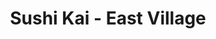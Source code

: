 ---
layout: place
title: "Sushi Kai - East Village"
permalink: /new-york/new-york/sushi-kai-east-village.html
stateAbbr: NY
stateName: New York
cityName: New York
seo:
  name: "Sushi Kai - East Village"
  type: Restaurant
  links: null
description: "Sushi Kai - East Village serves delicious sushi in New York, New York. Try fresh Japanese dishes for a great dining experience. "
place_id: ChIJ-2bPmWJZwokRj-ULhLI5lh0
photos:
  - name: >-
      places/ChIJ-2bPmWJZwokRj-ULhLI5lh0/photos/AeeoHcI_HO30C-vYAoVrNBZUSqAH8hWqnX91N46nlPZ8xdgRQUcUILJl_V38nac-ayWeNCIQKkHvWJUOPZ9ca5uy-6oA4s3IOPQoN7G7cVufz-mpH-xokoo8cI-91aYikUeIvkkYF4t_MlNlTskj8J3vG8eWIFtpJaVuEdzfqpQJS-qGJh_bLTxq0Udnqwr6efFX8Emi2lNL8X4uM_8ZLH2ogIvxEyZME6YlGy-ghT_o9WjTmpr7S6UPsr6cLPIBdAD86A-oiFYHRYZT7w4KmZVM_auC1EqgocSu8f6VWYLqC3ofnL-UCPztkvz6BVW3BY-WgS-4V8erNUpgPMBzuTAFOjuIfIjeT82bo4Pt_G0HM6oY1IgHz2vHD3ZLK0DJDOuUyBeP16BUQrgq2rhTLoWuwVaJ_bnRWDIW6eTSh16ESMO3h8c
    widthPx: 3024
    heightPx: 4032
    authorAttributions:
      - displayName: Joyce Chen
        uri: https://maps.google.com/maps/contrib/113053970222771473230
        photoUri: >-
          https://lh3.googleusercontent.com/a-/ALV-UjWg31Mja_kuCq12xVfHyo5Q6Pcg2jZboskMVU0ShTuvcao71t5mDw=s100-p-k-no-mo
    flagContentUri: >-
      https://www.google.com/local/imagery/report/?cb_client=maps_api_places.places_api&image_key=!1e10!2sCIHM0ogKEICAgICmtoPY1wE&hl=en-US
    googleMapsUri: >-
      https://www.google.com/maps/place//data=!3m4!1e2!3m2!1sCIHM0ogKEICAgICmtoPY1wE!2e10!4m2!3m1!1s0x89c2596299cf66fb:0x1d9639b2840be58f
  - name: >-
      places/ChIJ-2bPmWJZwokRj-ULhLI5lh0/photos/AeeoHcIWlY85bQ_SvjpddBCGT20VvsUDmBtTYOHnrVSH9Cplhkp7-9kSooBXC6SFBYD81YUd3LNEZYdTuzGiqGxfBOXL6eQW_MXsYNyLnJwy48RLx2lCo1Jvw8RUiMGt2N2YDYstXsT3CD7Dl-rfWoYoz3dOzunnKUmmeK92R_9PJQbqsuSTCouycZgvTV09BbafDayX69Xb2WZytWpNLPLJXzexSC3QqQunTJpqBYW8qYNFdUqXvZ8A-Etyh3BUEQ-C0b4IKZPjZ2O7ejXiNkjHsQuGTE3gD7JIIrronQr7BUxIRw
    widthPx: 1440
    heightPx: 1080
    authorAttributions:
      - displayName: Sushi Kai - East Village
        uri: https://maps.google.com/maps/contrib/109164912798737960899
        photoUri: >-
          https://lh3.googleusercontent.com/a/ACg8ocLKGigqU_EJTDODKdMWVKv4HFvXSTsVOxe2sdG9oTR-H-p3Og=s100-p-k-no-mo
    flagContentUri: >-
      https://www.google.com/local/imagery/report/?cb_client=maps_api_places.places_api&image_key=!1e10!2sAF1QipOv0ad0nNplruxidKsYobkjHvEXyMmg-W-M7bcY&hl=en-US
    googleMapsUri: >-
      https://www.google.com/maps/place//data=!3m4!1e2!3m2!1sAF1QipOv0ad0nNplruxidKsYobkjHvEXyMmg-W-M7bcY!2e10!4m2!3m1!1s0x89c2596299cf66fb:0x1d9639b2840be58f
  - name: >-
      places/ChIJ-2bPmWJZwokRj-ULhLI5lh0/photos/AeeoHcJoH9fcDazhSbKawGqI7C6_LM-xRsckSh2t5v9hOr6pOxWFYeIkeqktJI8oI_LqYhoV5AaauUGCVxzHmMZUc9aDeYyjUDhEg8SFgRdVIym-IerKLeC8_XPKiUFcvllITbkLl1rmX2iiFRsklRx8QED1wcufkduvCOwHacOaSxDCodBDymlUl_Hy3l6ZJe6ENiRFAygcvgp9EW9QWuiBFUGg4yN95msYEC7Ud7kss9XdBEzmnawQyqxxK9BRRHG7Yr5zjDWuGNyHPnP0ssq0h8CJmYqpOsLdbZgQQS9AEb9JzZx2HqGuk-oORtxIhPYTatvUvDyubv4xS-OS3PRPN2REhGq3E069e40tV-OPri-2iRKsrT5qrhXyRCd_g4imPaU0cBbt1tgMsJIGl171I31HBoWrkmr1K2BtB8KJPSA
    widthPx: 4000
    heightPx: 3000
    authorAttributions:
      - displayName: Edison Barreto
        uri: https://maps.google.com/maps/contrib/116021521510561294903
        photoUri: >-
          https://lh3.googleusercontent.com/a-/ALV-UjVR_6sJM9hSSA50aGeHoTg5u3c6Cj1Foj8XwDEH5GL_L0rqJOU13A=s100-p-k-no-mo
    flagContentUri: >-
      https://www.google.com/local/imagery/report/?cb_client=maps_api_places.places_api&image_key=!1e10!2sCIHM0ogKEICAgICP8tabAw&hl=en-US
    googleMapsUri: >-
      https://www.google.com/maps/place//data=!3m4!1e2!3m2!1sCIHM0ogKEICAgICP8tabAw!2e10!4m2!3m1!1s0x89c2596299cf66fb:0x1d9639b2840be58f
  - name: >-
      places/ChIJ-2bPmWJZwokRj-ULhLI5lh0/photos/AeeoHcJzEr7-HJ5kUJXH2IRWz0CeUS261fwxsMixdkBqIjKoplkKR23BxWvRUvc_qAr8tt_ZOcpkr7c23qVdJT48gvP9lamTUEpZK5X5qZjyO7OaG8KSxHAD_slzeFs73wYiHyrvQmmnmWbuK24PJTIBxuZ_njQB7J-5UuvuFLgAF2QmfBAtW8nwMPMyhRMiOSWi3aZkfMmMrw6VfzRQXr1Ak3PKpHKHJWfpT5f4U9SSMtfZttBkpl1E9EThm-00J57MBJYiK0uTbZWdwvR9zibkqWIStWVDiLmJgwQjSVNqo5JVHTYr0UIwreA23n_maNd2Q4gGG_zKzosxYDOpRG07MovNtUaUlVmRcdwFYl0c0W9TXdeImI_0X6OxH-9sxoNp2c1oG-wwfXEBivOAlDAHSOsraAi0Sx2K9htDDCxiFlAABQ
    widthPx: 4032
    heightPx: 3024
    authorAttributions:
      - displayName: Tsilyi Kargath
        uri: https://maps.google.com/maps/contrib/114263832746701229140
        photoUri: >-
          https://lh3.googleusercontent.com/a-/ALV-UjWoFQ5URiSzlXLCz3fQsTAi5HoOTdRJSIFKdXkZ8lQqiEGxNO3e=s100-p-k-no-mo
    flagContentUri: >-
      https://www.google.com/local/imagery/report/?cb_client=maps_api_places.places_api&image_key=!1e10!2sCIHM0ogKEICAgID365D-Gg&hl=en-US
    googleMapsUri: >-
      https://www.google.com/maps/place//data=!3m4!1e2!3m2!1sCIHM0ogKEICAgID365D-Gg!2e10!4m2!3m1!1s0x89c2596299cf66fb:0x1d9639b2840be58f
  - name: >-
      places/ChIJ-2bPmWJZwokRj-ULhLI5lh0/photos/AeeoHcIR1jQgDv5_7ipsIVLRCkOXws9cauwSwSayzUCOVH1PffeOyoqEJbevGfSYKjHkl1-4QN2qwjljf7snmacuP0drl2hB9Q3oOLG-ILA-d_fTvkeI5Feh_gimNshF-w714Fs2wyPa9wSGVJTDlmOpgFQotSrf0XzSEvlC0-kEYDWTf1kdB8IrZEj36vaZmpiXQWuMSZ9Mz1lHsN5fouWbbPDnVnqOYKlx2SiOOeV5GYZwErZZCdxKFwMlSUJCYtnJ_qywXRdeo1KsJ04k-JGUbpP-q_zDWsPFoI7c_wfmH3pGpQ6mhoNeYeyRVVV30qk-c0k3MCGhuWCjl-rQlfw217ofY3ctqS_4MR5-eZmy0Z2t_yjjJhdlTtT0w8YCPFKtVoVuL3KRfEWzpoSxJNjNsPCTjPjRvdLlio-q2oJb202Lsthj
    widthPx: 3600
    heightPx: 4800
    authorAttributions:
      - displayName: Eva Shaw
        uri: https://maps.google.com/maps/contrib/102316623357181789136
        photoUri: >-
          https://lh3.googleusercontent.com/a-/ALV-UjXmuoW34S3ApRlVsafqnYLQd0i_6NgHII3SRO1cSi5hUK4NC2g2Qw=s100-p-k-no-mo
    flagContentUri: >-
      https://www.google.com/local/imagery/report/?cb_client=maps_api_places.places_api&image_key=!1e10!2sCIHM0ogKEICAgICH3_jmgQE&hl=en-US
    googleMapsUri: >-
      https://www.google.com/maps/place//data=!3m4!1e2!3m2!1sCIHM0ogKEICAgICH3_jmgQE!2e10!4m2!3m1!1s0x89c2596299cf66fb:0x1d9639b2840be58f
  - name: >-
      places/ChIJ-2bPmWJZwokRj-ULhLI5lh0/photos/AeeoHcK-MsvXF8a5yWJnJI3vcsOws2l66B3CAhugHPPC1SuDXuoTxw8XHM8B3cOLcEUUkHi2QOGBOcUwx3ZmNVia25AG725IkFDHUj5vLO6izhQuQZXbZK69PNeYxwPXFszMGWlrRjyAcAhRNyvs85g9VJbZJlSSBncfM1XpzTG-GjQoK8tOXPa1VElBYyqG_IUTamESLJVgnmynvtfDIsfI4ug7CoMSmdqNJo27jPFUzEANX3MeRyVohu8bqX_MOQ0kkYWS_YxEi08DCaog_K1vfN0RazVclAG_vEhR2O04oBYTcqHmGBhEKYJ2YhdBYnZp1UPs6YDOtDSCXzJH_FP8LnSnGdRebWoRLmG7SWdgwzcmT2Bn2ZcICIOi00uNPvsIhET8PQJNgsltxM7pwgJc_qtGugDs5NvVeOHNCoaan7_CakJQ
    widthPx: 4032
    heightPx: 3024
    authorAttributions:
      - displayName: Natalia Patterson
        uri: https://maps.google.com/maps/contrib/103458357438672911948
        photoUri: >-
          https://lh3.googleusercontent.com/a-/ALV-UjW5iIOV9a2lNYFHrfjthsKhY06U8qmRyU1BtYkIeQAWC6TW4nN-=s100-p-k-no-mo
    flagContentUri: >-
      https://www.google.com/local/imagery/report/?cb_client=maps_api_places.places_api&image_key=!1e10!2sCIHM0ogKEICAgICr_LaZqQE&hl=en-US
    googleMapsUri: >-
      https://www.google.com/maps/place//data=!3m4!1e2!3m2!1sCIHM0ogKEICAgICr_LaZqQE!2e10!4m2!3m1!1s0x89c2596299cf66fb:0x1d9639b2840be58f
  - name: >-
      places/ChIJ-2bPmWJZwokRj-ULhLI5lh0/photos/AeeoHcJS43dLs1ZRNSWedxBtaUZ-im-0O_n5xm4BE2ZxaykONirBbJIaX_edTOm8Qs6TUSu7xhoA29ElQjmGx8bH8gAwlIjYiAclMgs7XEzgEgoN-26X1LXeZFqNdsFEd_YEg0WnQfFbTJtO4dzLZB7FxsWD8biHJcXg81bqu6SafqimNKrDwppPyN-hZmWbkB39iwZ1B89fsxmH1y-MduD_txeXKt1BNIXZ81-Fcpe0kd0H94VaX3CxWZQmRk2New4UQDWt8BW-BghCf0v_eYI0RNHN57YaiiELV36BAN5BC8607VbCalMVRQs5hJCv34Qn3OUBVaxFixkHNyzc_UXCXkLrZoxdEVxlkxNYnM0GNHhBocDdFHx3FwZNAP_f2bNrJpY_ZA2kLhw3JkTsTUdV0WLWZVYSxnH17SvO9ZBTprliTg
    widthPx: 3024
    heightPx: 4032
    authorAttributions:
      - displayName: Nicole Kim
        uri: https://maps.google.com/maps/contrib/118129559408373781633
        photoUri: >-
          https://lh3.googleusercontent.com/a-/ALV-UjVZQ5Yo4hAmaHriQARrQsXV_iajY6m1FuLFfCO7w2_hwyozvaz7tg=s100-p-k-no-mo
    flagContentUri: >-
      https://www.google.com/local/imagery/report/?cb_client=maps_api_places.places_api&image_key=!1e10!2sCIHM0ogKEICAgIDH5vSZXA&hl=en-US
    googleMapsUri: >-
      https://www.google.com/maps/place//data=!3m4!1e2!3m2!1sCIHM0ogKEICAgIDH5vSZXA!2e10!4m2!3m1!1s0x89c2596299cf66fb:0x1d9639b2840be58f
  - name: >-
      places/ChIJ-2bPmWJZwokRj-ULhLI5lh0/photos/AeeoHcI5n_TSb2_pFY6ohzQOYps7k1SeyPESb4XYprPawz7mL5XmJoUsov71Wg60q4qF6WwBmcIN1UazdnZ1jwFRyVLBQOt5KMpmJfHDXgU6i1Dx1ddhuJ7MqQWVWCTPyVYF_XGX3xLs3LKIsF7kKZ6eYqHzJK5haDhU18qe0hTqzxM_Ye2whjiMYbq6QeVHkqaf39W1K6aZYdzN_bjlwMLtpU8DgasgQvdRFsXsJyO5un3vKTm3qF3GGw7V9lTZHyVz1VKVLmPZxVHVVmfN3BdQ7tXqtRYBTrB0E2KikZQMqhXSGWoF8lWvuoSafoQKjU-gLly6lTIHBA0KXLPPEEcE0UwnEz9sGP_jUXj9eEwKyDEGcfOjmiah7H2We4Wn642ZQRac7Dcwd1oJKoq3fT7Yism6kXx-OZXW1zHGpgsPCEfXiQ
    widthPx: 3024
    heightPx: 4032
    authorAttributions:
      - displayName: Nada Yasser
        uri: https://maps.google.com/maps/contrib/110171465711555228094
        photoUri: >-
          https://lh3.googleusercontent.com/a-/ALV-UjVjUsULpGs3FGWOFcjL9r2AF0h_vyAExXEIpvkxwI7-wzLtCkMm=s100-p-k-no-mo
    flagContentUri: >-
      https://www.google.com/local/imagery/report/?cb_client=maps_api_places.places_api&image_key=!1e10!2sCIHM0ogKEICAgICBj8nUfQ&hl=en-US
    googleMapsUri: >-
      https://www.google.com/maps/place//data=!3m4!1e2!3m2!1sCIHM0ogKEICAgICBj8nUfQ!2e10!4m2!3m1!1s0x89c2596299cf66fb:0x1d9639b2840be58f
  - name: >-
      places/ChIJ-2bPmWJZwokRj-ULhLI5lh0/photos/AeeoHcJwSGDmOj6mIoztOl5RKfce4FZvPs_Dm5OUW-Q7VS6oumoYgMYSVBgu9o5uJQ3iGXgey8L5gqiu1BAbkx89JH1xRfDM3rmo7Co9RR9fdD2xI9CJgXHlNFnxLo5bPurqHMLqDyt3UAKFMU-cVFvmQQviiOaCDsatNG3fHD3Pt3RlyrZ1jp5R1RMNgg-19bG_GqNy_gFAB5yWdCb1l_CxZ3IVdVIUD8qSCWShJCFonfMby2Dq2awfX4OhOtAm0OU599V5u8acrxpaXqwiS9_0Ymzl9WuFCtB4s95Lzmrcvyg0B55SLDnT4Jc4ym7GJOiBRynZCgB00WpgJrbcHXWbR-Nksa_KnPrFk3H350IzAL1xSpF-2K5xMX3ewtDZBSPp-lmoPObH1BkwY1y7gv2zSBgUDntLmbc8M8FyvTAtxao
    widthPx: 3024
    heightPx: 4032
    authorAttributions:
      - displayName: Alex Casariego
        uri: https://maps.google.com/maps/contrib/116947400178044250808
        photoUri: >-
          https://lh3.googleusercontent.com/a-/ALV-UjV8NXDgI9-l8dTMVdjf86EYoeEFhENbNmkzutXjeeNGudm84EI=s100-p-k-no-mo
    flagContentUri: >-
      https://www.google.com/local/imagery/report/?cb_client=maps_api_places.places_api&image_key=!1e10!2sCIHM0ogKEICAgIDG37OrUA&hl=en-US
    googleMapsUri: >-
      https://www.google.com/maps/place//data=!3m4!1e2!3m2!1sCIHM0ogKEICAgIDG37OrUA!2e10!4m2!3m1!1s0x89c2596299cf66fb:0x1d9639b2840be58f
  - name: >-
      places/ChIJ-2bPmWJZwokRj-ULhLI5lh0/photos/AeeoHcIFKBPsMdUfiPryEvaFhjOpF7P9xxQ6JBiV7tH57-lob2RftRpJPnXYtGM-Yvys1FKjeMQw8ggDzQYNOF_EF4fOr40vunxRSx2QaQO8lNunMp9GYf2kpdOQmAf9CrxMfIdfZACGcVYaFEeNcxZgSweqQrcaWmOScHa8KwbLM3mEOhgmjN4VxiEkFaD_MH-1zCIVWgq6Pblz9lR9CaWx9sT8_5CCuf-Mv5wWaEJjek9QVAPejgXH15welivasQke25h36WNGTVx4LgADD70oRlmKmylMV5Z2IMLTjWBxjARQ2O2tcUBLahO0OXzwPbCmGNGW9oGaid-Qdgk2Dc5nuum7e5pRVmuOiqLErjG4GnJD28pHwXDeJwzEAVN6nNEXBIjWdMT508zxFTPB64Jy6qQB13xGlMWOH6aJtrqQ6SEy8zo
    widthPx: 3024
    heightPx: 4032
    authorAttributions:
      - displayName: Sabrina
        uri: https://maps.google.com/maps/contrib/117612319440361715580
        photoUri: >-
          https://lh3.googleusercontent.com/a-/ALV-UjX7uB1PkCjrTNby_MBg2d5ejtcC-tcnmlTxDjW7sVb9zXyD5DQxig=s100-p-k-no-mo
    flagContentUri: >-
      https://www.google.com/local/imagery/report/?cb_client=maps_api_places.places_api&image_key=!1e10!2sCIHM0ogKEICAgICdlJudyQE&hl=en-US
    googleMapsUri: >-
      https://www.google.com/maps/place//data=!3m4!1e2!3m2!1sCIHM0ogKEICAgICdlJudyQE!2e10!4m2!3m1!1s0x89c2596299cf66fb:0x1d9639b2840be58f
address: 332 E 9th St, New York, NY 10003, USA
street: 332 E 9th St
city: New York
state: NY
zip: '10003'
country: USA
neighborhood: null
latitude: '40.728509'
longitude: '-73.986152'
accessibility_options:
  wheelchairAccessibleRestroom: true
business_status: OPERATIONAL
name: Sushi Kai - East Village
google_maps_links:
  directionsUri: >-
    https://www.google.com/maps/dir//''/data=!4m7!4m6!1m1!4e2!1m2!1m1!1s0x89c2596299cf66fb:0x1d9639b2840be58f!3e0
  placeUri: https://maps.google.com/?cid=2131954912488842639
  writeAReviewUri: >-
    https://www.google.com/maps/place//data=!4m3!3m2!1s0x89c2596299cf66fb:0x1d9639b2840be58f!12e1
  reviewsUri: >-
    https://www.google.com/maps/place//data=!4m4!3m3!1s0x89c2596299cf66fb:0x1d9639b2840be58f!9m1!1b1
  photosUri: >-
    https://www.google.com/maps/place//data=!4m3!3m2!1s0x89c2596299cf66fb:0x1d9639b2840be58f!10e5
primary_type: Sushi Restaurant
opening_hours:
  regular: null
  current: null
secondary_opening_hours:
  regular:
    weekdayDescriptions: null
    type: null
  current:
    weekdayDescriptions: null
    type: null
phone: null
price_level: null
price_range: null
rating: null
rating_count: 0
website: null
reviews: null
parking_options: null
payment_options: null
allow_dogs: null
curbside_pickup: null
delivery: null
dine_in: null
good_for_children: null
good_for_groups: null
good_for_sports: null
live_music: null
menu_for_children: null
outdoor_seating: null
reservable: null
restroom: null
serves_beer: null
serves_breakfast: null
serves_brunch: null
serves_cocktails: null
serves_coffee: null
serves_dinner: null
serves_dessert: null
serves_lunch: null
serves_vegetarian_food: null
serves_wine: null
takeout: null
summary: null

---